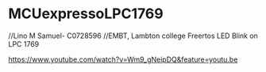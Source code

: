 #  MCUexpressoLPC1769
//Lino M Samuel- C0728596
//EMBT, Lambton college
Freertos LED Blink on LPC 1769



https://www.youtube.com/watch?v=Wm9_gNeipDQ&feature=youtu.be



